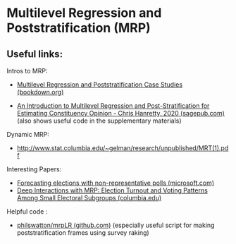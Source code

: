 # Multilevel Regression and Poststratification (MRP)

## Useful links:

Intros to MRP:

-   [Multilevel Regression and Poststratification Case Studies (bookdown.org)](https://bookdown.org/jl5522/MRP-case-studies/)

-   [An Introduction to Multilevel Regression and Post-Stratification for Estimating Constituency Opinion - Chris Hanretty, 2020 (sagepub.com)](https://journals.sagepub.com/doi/10.1177/1478929919864773) (also shows useful code in the supplementary materials)

Dynamic MRP:

-   <http://www.stat.columbia.edu/~gelman/research/unpublished/MRT(1).pdf>

Interesting Papers:

-   [Forecasting elections with non-representative polls (microsoft.com)](https://www.microsoft.com/en-us/research/wp-content/uploads/2016/04/forecasting-with-nonrepresentative-polls.pdf)
-   [Deep Interactions with MRP: Election Turnout and Voting Patterns Among Small Electoral Subgroups (columbia.edu)](http://www.stat.columbia.edu/~gelman/research/published/misterp.pdf)

Helpful code :

-   [philswatton/mrpLR (github.com)](https://github.com/philswatton/mrpLR) (especially useful script for making poststratification frames using survey raking)
